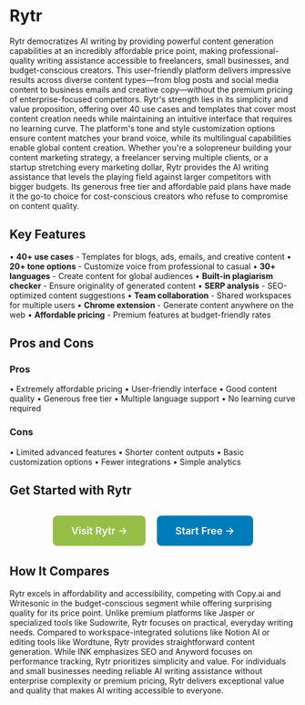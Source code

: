 # Rytr

Rytr democratizes AI writing by providing powerful content generation capabilities at an incredibly affordable price point, making professional-quality writing assistance accessible to freelancers, small businesses, and budget-conscious creators. This user-friendly platform delivers impressive results across diverse content types—from blog posts and social media content to business emails and creative copy—without the premium pricing of enterprise-focused competitors. Rytr's strength lies in its simplicity and value proposition, offering over 40 use cases and templates that cover most content creation needs while maintaining an intuitive interface that requires no learning curve. The platform's tone and style customization options ensure content matches your brand voice, while its multilingual capabilities enable global content creation. Whether you're a solopreneur building your content marketing strategy, a freelancer serving multiple clients, or a startup stretching every marketing dollar, Rytr provides the AI writing assistance that levels the playing field against larger competitors with bigger budgets. Its generous free tier and affordable paid plans have made it the go-to choice for cost-conscious creators who refuse to compromise on content quality.

## Key Features

• **40+ use cases** - Templates for blogs, ads, emails, and creative content
• **20+ tone options** - Customize voice from professional to casual
• **30+ languages** - Create content for global audiences
• **Built-in plagiarism checker** - Ensure originality of generated content
• **SERP analysis** - SEO-optimized content suggestions
• **Team collaboration** - Shared workspaces for multiple users
• **Chrome extension** - Generate content anywhere on the web
• **Affordable pricing** - Premium features at budget-friendly rates

## Pros and Cons

### Pros
• Extremely affordable pricing
• User-friendly interface
• Good content quality
• Generous free tier
• Multiple language support
• No learning curve required

### Cons
• Limited advanced features
• Shorter content outputs
• Basic customization options
• Fewer integrations
• Simple analytics

## Get Started with Rytr

<div style="text-align: center; margin: 2rem 0;">
  <a href="https://rytr.me" target="_blank" rel="noopener noreferrer" style="display: inline-block; background: #96BF47; color: white; padding: 1rem 2rem; text-decoration: none; border-radius: 8px; font-weight: 600; font-size: 1.1rem; margin-right: 1rem;">Visit Rytr →</a>
  <a href="https://rytr.me/signup" target="_blank" rel="noopener noreferrer" style="display: inline-block; background: #007cba; color: white; padding: 1rem 2rem; text-decoration: none; border-radius: 8px; font-weight: 600; font-size: 1.1rem;">Start Free →</a>
</div>

## How It Compares

Rytr excels in affordability and accessibility, competing with Copy.ai and Writesonic in the budget-conscious segment while offering surprising quality for its price point. Unlike premium platforms like Jasper or specialized tools like Sudowrite, Rytr focuses on practical, everyday writing needs. Compared to workspace-integrated solutions like Notion AI or editing tools like Wordtune, Rytr provides straightforward content generation. While INK emphasizes SEO and Anyword focuses on performance tracking, Rytr prioritizes simplicity and value. For individuals and small businesses needing reliable AI writing assistance without enterprise complexity or premium pricing, Rytr delivers exceptional value and quality that makes AI writing accessible to everyone.